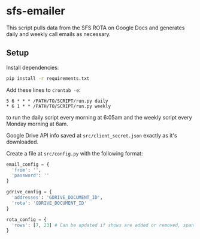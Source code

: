 # sfs-emailer

This script pulls data from the SFS ROTA on Google Docs and generates daily and weekly call emails as necessary.

## Setup

Install dependencies:
```bash
pip install -r requirements.txt
```

Add these lines to `crontab -e`:
```
5 6 * * * /PATH/TO/SCRIPT/run.py daily
* 6 1 * * /PATH/TO/SCRIPT/run.py weekly
```
to run the daily script every morning at 6:05am and the weekly script every Monday morning at 6am.

Google Drive API info saved at `src/client_secret.json` exactly as it's downloaded.

Create a file at `src/config.py` with the following format:
```python
email_config = {
  'from': '',
  'password': ''
}

gdrive_config = {
  'addresses': 'GDRIVE_DOCUMENT_ID',
  'rota': 'GDRIVE_DOCUMENT_ID'
}

rota_config = {
  'rows': [7, 23] # Can be updated if shows are added or removed, span of relevant content
}
```
